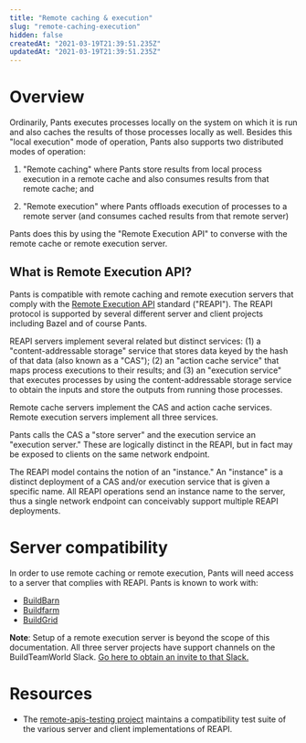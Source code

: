 ```yaml
---
title: "Remote caching & execution"
slug: "remote-caching-execution"
hidden: false
createdAt: "2021-03-19T21:39:51.235Z"
updatedAt: "2021-03-19T21:39:51.235Z"
---
```

Overview
========

Ordinarily, Pants executes processes locally on the system on which it is run and also caches the results of those processes locally as well. Besides this "local execution" mode of operation, Pants also supports two distributed modes of operation:

1. "Remote caching" where Pants store results from local process execution in a remote cache and also consumes results from that remote cache; and

2. "Remote execution" where Pants offloads execution of processes to a remote server (and consumes cached results from that remote server)

Pants does this by using the "Remote Execution API" to converse with the remote cache or remote execution server.

What is Remote Execution API?
-----------------------------

Pants is compatible with remote caching and remote execution servers that comply with the [Remote Execution API](https://github.com/bazelbuild/remote-apis) standard ("REAPI"). The REAPI protocol is supported by several different server and client projects including Bazel and of course Pants.

REAPI servers implement several related but distinct services: (1) a "content-addressable storage" service that stores data keyed by the hash of that data (also known as a "CAS"); (2) an "action cache service" that maps process executions to their results; and (3) an "execution service" that executes processes by using the content-addressable storage service to obtain the inputs and store the outputs from running those processes.

Remote cache servers implement the CAS and action cache services. Remote execution servers implement all three services.

Pants calls the CAS a "store server" and the execution service an "execution server." These are logically distinct in the REAPI, but in fact may be exposed to clients on the same network endpoint.

The REAPI model contains the notion of an "instance." An "instance" is a distinct deployment of a CAS and/or execution service that is given a specific name. All REAPI operations send an instance name to the server, thus a single network endpoint can conceivably support multiple REAPI deployments.

Server compatibility
====================

In order to use remote caching or remote execution, Pants will need access to a server that complies with REAPI. Pants is known to work with:

- [BuildBarn](https://github.com/buildbarn/bb-remote-execution)
- [Buildfarm](https://github.com/bazelbuild/bazel-buildfarm/) 
- [BuildGrid](https://buildgrid.build/)

**Note**: Setup of a remote execution server is beyond the scope of this documentation. All three server projects have support channels on the BuildTeamWorld Slack. [Go here to obtain an invite to that Slack.](https://bit.ly/2SG1amT)

Resources
=========

- The [remote-apis-testing project](https://gitlab.com/remote-apis-testing/remote-apis-testing) maintains a compatibility test suite of the various server and client implementations of REAPI.
